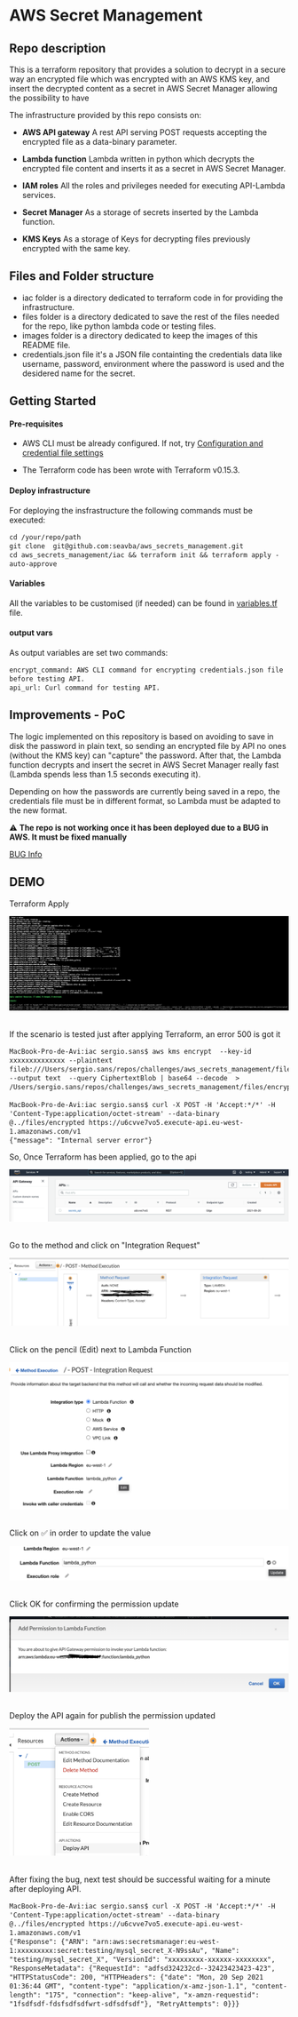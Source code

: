 # AWS Secret Management

## Repo description

This is a terraform repository that provides a solution to decrypt in a secure way an encrypted file which was encrypted with an AWS KMS key, and insert the decrypted content as a secret in AWS Secret Manager allowing the possibility to have

The infrastructure provided by this repo consists on:

- <b>AWS API gateway</b> A rest API serving POST requests accepting the encrypted file as a data-binary parameter.

- <b>Lambda function</b> Lambda written in python which decrypts the encrypted file content and inserts it as a secret in AWS Secret Manager.

- <b>IAM roles</b> All the roles and privileges needed for executing API-Lambda services.

- <b>Secret Manager</b> As a storage of secrets inserted by the Lambda function.

- <b>KMS Keys</b> As a storage of Keys for decrypting files previously encrypted with the same key.


## Files and Folder structure
 - iac folder is a directory dedicated to terraform code in for providing the infrastructure.
 - files folder is a directory dedicated to save the rest of the files needed for the repo, like python lambda code or testing files.
 - images folder is a directory dedicated to keep the images of this README file.
 - credentials.json file it's a JSON file containting the credentials data like username, password, environment where the password is used and the desidered name for the secret.


 ## Getting Started

 #### Pre-requisites

- AWS CLI must be already configured. If not, try [Configuration and credential file settings](https://docs.aws.amazon.com/cli/latest/userguide/cli-configure-files.html)

- The Terraform code has been wrote with Terraform v0.15.3.


#### Deploy infrastructure

 For deploying the insfrastructure the following commands must be executed:

 ```
 cd /your/repo/path
 git clone  git@github.com:seavba/aws_secrets_management.git
 cd aws_secrets_management/iac && terraform init && terraform apply -auto-approve
 ```


#### Variables
 All the variables to be customised (if needed) can be found in [variables.tf](https://github.com/seavba/aws_secrets_management/blob/main/iac/variables.tf) file.


#### output vars
As output variables are set two commands:
```
encrypt_command: AWS CLI command for encrypting credentials.json file before testing API.
api_url: Curl command for testing API.

```

## Improvements - PoC

The logic implemented on this repository is based on avoiding to save in disk the password in plain text, so sending an encrypted file by API no ones (without the KMS key) can "capture" the password. After that, the Lambda function decrypts and insert the secret in AWS Secret Manager really fast (Lambda spends less than 1.5 seconds executing it).

Depending on how the passwords are currently being saved in a repo, the credentials file must be in different format, so Lambda must be adapted to the new format.

 :warning: **The repo is not working once it has been deployed due to a BUG in AWS. It must be fixed manually**

 [BUG Info](https://github.com/krisgholson/serverless-thumbnail)

## DEMO

Terraform Apply

<img src="./images/apply.png" alt="Apply" />
<br/><br/>

If the scenario is tested just after applying Terraform, an error 500 is got it

```
MacBook-Pro-de-Avi:iac sergio.sans$ aws kms encrypt  --key-id xxxxxxxxxxxxxx --plaintext fileb:///Users/sergio.sans/repos/challenges/aws_secrets_management/files/credentials.json --output text  --query CiphertextBlob | base64 --decode  > /Users/sergio.sans/repos/challenges/aws_secrets_management/files/encrypted

MacBook-Pro-de-Avi:iac sergio.sans$ curl -X POST -H 'Accept:*/*' -H 'Content-Type:application/octet-stream' --data-binary @../files/encrypted https://u6cvve7vo5.execute-api.eu-west-1.amazonaws.com/v1
{"message": "Internal server error"}
```

So, Once Terraform has been applied, go to the api

<img src="./images/api.png" alt="Apply" />
<br/><br/>

Go to the method and click on "Integration Request"

<img src="./images/method.png" alt="Method" />
<br/><br/>

Click on the pencil (Edit) next to Lambda Function

<img src="./images/edit.png" alt="Edit" />
<br/><br/>

Click on :white_check_mark: in order to update the value

<img src="./images/update.png" alt="update" />
<br/><br/>

Click OK for confirming the permission update

<img src="./images/permission.png" alt="Permission" />
<br/><br/>

Deploy the API again for publish the permission updated

<img src="./images/deploy.png" alt="Deploy" width="50%"/>
<br/><br/>

After fixing the bug, next test should be successful waiting for a minute after deploying API.

```
MacBook-Pro-de-Avi:iac sergio.sans$ curl -X POST -H 'Accept:*/*' -H 'Content-Type:application/octet-stream' --data-binary @../files/encrypted https://u6cvve7vo5.execute-api.eu-west-1.amazonaws.com/v1
{"Response": {"ARN": "arn:aws:secretsmanager:eu-west-1:xxxxxxxxx:secret:testing/mysql_secret_X-N9ssAu", "Name": "testing/mysql_secret_X", "VersionId": "xxxxxxxxx-xxxxxx-xxxxxxxx", "ResponseMetadata": {"RequestId": "adfsd324232cd--32423423423-423", "HTTPStatusCode": 200, "HTTPHeaders": {"date": "Mon, 20 Sep 2021 01:36:44 GMT", "content-type": "application/x-amz-json-1.1", "content-length": "175", "connection": "keep-alive", "x-amzn-requestid": "1fsdfsdf-fdsfsdfsdfwrt-sdfsdfsdf"}, "RetryAttempts": 0}}}
```
